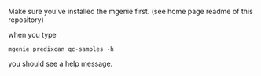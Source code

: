  Make sure you've installed the mgenie first. (see home page readme of this repository)
 
 
when you type 

`mgenie predixcan qc-samples -h`

you should see a help message. 

